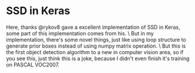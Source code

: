 
# SSD in Keras
Here, thanks @rykov8 gave a excellent implementation of SSD in Keras, some part of this implementation comes from his. \\
But in my implementation, there's some novel things, just like using loop structure to generate prior boxes instead of using numpy matrix operation. \\
But this is the first object detection algorithm to a new in computer vision area, so if you see this, just think this is a joke, because I didn't even finish it's training on PASCAL VOC2007.
